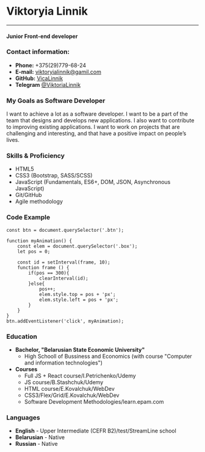 # Viktoryia Linnik  
****
#### Junior Front-end developer

### Contact information:

* **Phone:** +375(29)779-68-24
* **E-mail:** [viktoryialinnik@gamil.com](viktoryialinnik@gamil.com)
* **GitHub:** [VicaLinnik](https://github.com/VicaLinnik)
* **Telegram** [@ViktoriaLinnik](https://t.me/@ViktoriaLinnik)

### My Goals as Software Developer
I want to achieve a lot as a software developer. I want to be a part of the team that designs and develops new applications. I also want to contribute to improving existing applications. I want to work on projects that are challenging and interesting, and that have a positive impact on people’s lives.

### Skills & Proficiency
* HTML5
* CSS3 (Bootstrap, SASS/SCSS)
* JavaScript (Fundamentals, ES6+, DOM, JSON, Asynchronous JavaScript)
* Git/GitHub
* Agile methodology
### Code Example
``` 
const btn = document.querySelector('.btn');

function myAnimation() {
    const elem = document.querySelector('.box');
    let pos = 0;

    const id = setInterval(frame, 10);
    function frame () {
        if(pos == 300){
            clearInterval(id);
        }else{
            pos++;
            elem.style.top = pos + 'px';
            elem.style.left = pos + 'px';
        }
    }
}
btn.addEventListener('click', myAnimation);

```
### Education 

* **Bachelor, "Belarusian State Economic University"**
    * High Schooll of Bussiness and Economics (with course "Computer and information technologies")
* **Courses**
    * Full JS + React course/I.Petrichenko/Udemy
    * JS course/B.Stashchuk/Udemy
    * HTML course/E.Kovalchuk/WebDev
    * CSS3/Flex/Grid/E.Kovalchuk/WebDev
    * Software Development Methodologies/learn.epam.com
    
### Languages
*  **English** - Upper Intermediate (CEFR B2)/test/StreamLine school
*  **Belarusian** - Native
*  **Russian** - Native